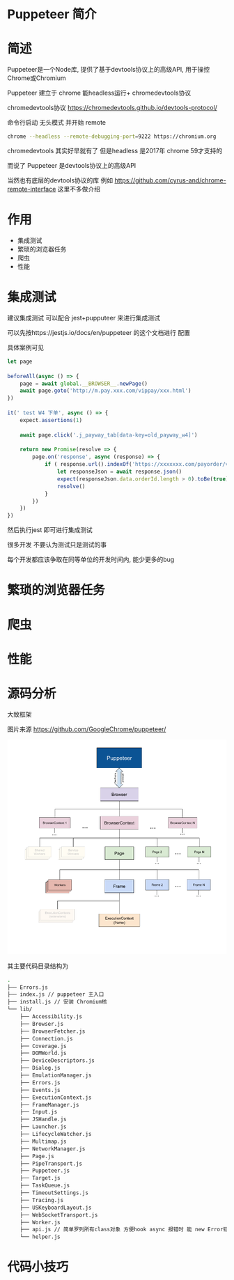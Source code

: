 # Puppeteer 简介 

# 简述

Puppeteer是一个Node库, 提供了基于devtools协议上的高级API, 用于操控Chrome或Chromium

Puppeteer 建立于 chrome 能headless运行+ chromedevtools协议 

chromedevtools协议 https://chromedevtools.github.io/devtools-protocol/

命令行启动 无头模式 并开始 remote

```bash
chrome --headless --remote-debugging-port=9222 https://chromium.org
```

chromedevtools 其实好早就有了 但是headless 是2017年 chrome 59才支持的

而说了 Puppeteer 是devtools协议上的高级API

当然也有底层的devtools协议的库 例如 https://github.com/cyrus-and/chrome-remote-interface 这里不多做介绍

# 作用

- 集成测试
- 繁琐的浏览器任务
- 爬虫
- 性能

# 集成测试 

建议集成测试 可以配合 jest+pupputeer 来进行集成测试

可以先按https://jestjs.io/docs/en/puppeteer 的这个文档进行 配置 

具体案例可见

```javascript
let page

beforeAll(async () => {
    page = await global.__BROWSER__.newPage()
    await page.goto('http://m.pay.xxx.com/vippay/xxx.html')
})

it(' test W4 下单', async () => {
    expect.assertions(1)
    
    await page.click('.j_payway_tab[data-key=old_payway_w4]')

    return new Promise(resolve => {
        page.on('response', async (response) => {
            if ( response.url().indexOf('https://xxxxxxx.com/payorder/v3/Order') !== -1){
                let responseJson = await response.json()
                expect(responseJson.data.orderId.length > 0).toBe(true)
                resolve()
            }
        })
    })
})
```

然后执行jest 即可进行集成测试

很多开发 不要认为测试只是测试的事

每个开发都应该争取在同等单位的开发时间内, 能少更多的bug

# 繁琐的浏览器任务

# 爬虫 

# 性能

# 源码分析

大致框架 

图片来源 https://github.com/GoogleChrome/puppeteer/

![puppeteer大致框架](../assets/40333229-5df5480c-5d0c-11e8-83cb-c3e371de7374.png)

其主要代码目录结构为

```bash
.
├── Errors.js
├── index.js // puppeteer 主入口
├── install.js // 安装 Chromium核
└── lib/
    ├── Accessibility.js
    ├── Browser.js
    ├── BrowserFetcher.js
    ├── Connection.js
    ├── Coverage.js
    ├── DOMWorld.js
    ├── DeviceDescriptors.js
    ├── Dialog.js
    ├── EmulationManager.js
    ├── Errors.js
    ├── Events.js
    ├── ExecutionContext.js
    ├── FrameManager.js
    ├── Input.js
    ├── JSHandle.js
    ├── Launcher.js
    ├── LifecycleWatcher.js
    ├── Multimap.js
    ├── NetworkManager.js
    ├── Page.js
    ├── PipeTransport.js
    ├── Puppeteer.js
    ├── Target.js
    ├── TaskQueue.js
    ├── TimeoutSettings.js
    ├── Tracing.js
    ├── USKeyboardLayout.js
    ├── WebSocketTransport.js
    ├── Worker.js
    ├── api.js // 简单罗列所有class对象 方便hook async 报错时 能 new Error错误栈
    └── helper.js
```

# 代码小技巧

